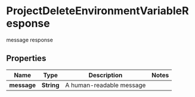 

# ProjectDeleteEnvironmentVariableResponse

message response

## Properties

| Name | Type | Description | Notes |
|------------ | ------------- | ------------- | -------------|
|**message** | **String** | A human-readable message |  |



